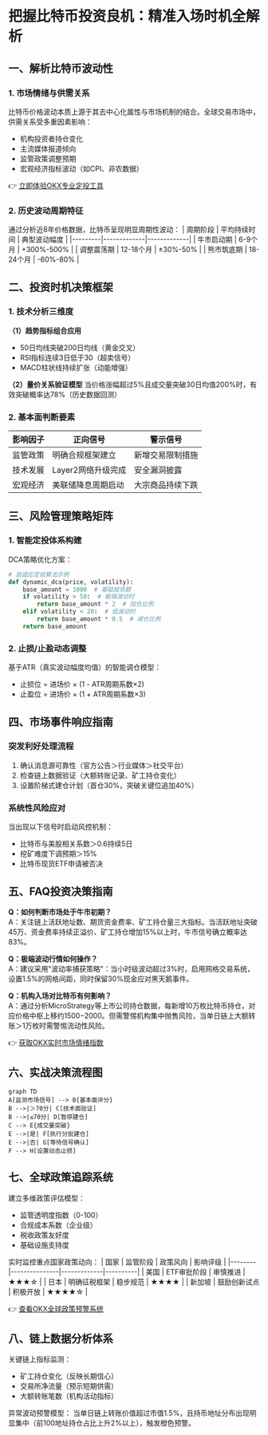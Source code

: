 # 把握比特币投资良机：精准入场时机全解析

## 一、解析比特币波动性
### 1. 市场情绪与供需关系
比特币价格波动本质上源于其去中心化属性与市场机制的结合。全球交易市场中，供需关系受多重因素影响：
- 机构投资者持仓变化
- 主流媒体报道倾向
- 监管政策调整预期
- 宏观经济指标波动（如CPI、非农数据）

👉 [立即体验OKX专业定投工具](https://bit.ly/okx_welcome)

### 2. 历史波动周期特征
通过分析近8年价格数据，比特币呈现明显周期性波动：
| 周期阶段 | 平均持续时间 | 典型波动幅度 |
|---------|-------------|-------------|
| 牛市启动期 | 6-9个月     | +300%-500%  |
| 调整震荡期 | 12-18个月   | ±30%-50%    |
| 熊市筑底期 | 18-24个月   | -60%-80%    |

## 二、投资时机决策框架
### 1. 技术分析三维度
**（1）趋势指标组合应用**
- 50日均线突破200日均线（黄金交叉）
- RSI指标连续3日低于30（超卖信号）
- MACD柱状线持续扩张（动能增强）

**（2）量价关系验证模型**
当价格涨幅超过5%且成交量突破30日均值200%时，有效突破概率达78%（历史数据回测）

### 2. 基本面判断要素
| 影响因子       | 正向信号                | 警示信号                |
|---------------|-------------------------|-------------------------|
| 监管政策       | 明确合规框架建立        | 新增交易限制措施        |
| 技术发展       | Layer2网络升级完成      | 安全漏洞披露            |
| 宏观经济       | 美联储降息周期启动      | 大宗商品持续下跌        |

## 三、风险管理策略矩阵
### 1. 智能定投体系构建
DCA策略优化方案：
```python
# 自适应定投算法示例
def dynamic_dca(price, volatility):
    base_amount = 1000  # 基础投资额
    if volatility > 50:  # 极端波动时
        return base_amount * 2  # 加仓比例
    elif volatility < 20:  # 低波动时
        return base_amount * 0.5  # 减仓比例
    return base_amount
```

### 2. 止损/止盈动态调整
基于ATR（真实波动幅度均值）的智能调仓模型：
- 止损位 = 进场价 × (1 - ATR周期系数×2)
- 止盈位 = 进场价 × (1 + ATR周期系数×3)

## 四、市场事件响应指南
### 突发利好处理流程
1. 确认消息源可靠性（官方公告＞行业媒体＞社交平台）
2. 检查链上数据验证（大额转账记录、矿工持仓变化）
3. 设置阶梯式建仓计划（首仓30%，突破关键位追加40%）

### 系统性风险应对
当出现以下信号时启动风控机制：
- 比特币与美股相关系数＞0.6持续5日
- 挖矿难度下调预期＞15%
- 比特币现货ETF申请被否决

## 五、FAQ投资决策指南
**Q：如何判断市场处于牛市初期？**  
A：关注链上活跃地址数、期货资金费率、矿工持仓量三大指标。当活跃地址突破45万、资金费率持续正溢价、矿工持仓增加15%以上时，牛市信号确立概率达83%。

**Q：极端波动行情如何操作？**  
A：建议采用"波动率捕获策略"：当小时级波动超过3%时，启用网格交易系统，设置1.5%的网格间距，同时保留30%现金应对黑天鹅事件。

**Q：机构入场对比特币有何影响？**  
A：通过分析MicroStrategy等上市公司持仓数据，每新增10万枚比特币持仓，对应价格中枢上移约$1500-$2000。但需警惕机构集中抛售风险，当单日链上大额转账＞1万枚时需警惕流动性风险。

👉 [获取OKX实时市场情绪指数](https://bit.ly/okx_welcome)

## 六、实战决策流程图
```mermaid
graph TD
A[监测市场信号] --> B{基本面评分}
B -->|＞70分| C[技术面验证]
B -->|≤70分| D[暂停建仓]
C --> E{成交量突破}
E -->|是| F[执行分批建仓]
E -->|否| G[等待信号确认]
F --> H[设置动态止损]
```

## 七、全球政策追踪系统
建立多维政策评估模型：
- 监管透明度指数（0-100）
- 合规成本系数（企业级）
- 税收政策友好度
- 基础设施支持度

实时监控重点国家政策动向：
| 国家   | 监管阶段       | 政策风向    | 影响评级 |
|--------|---------------|-------------|----------|
| 美国   | ETF审批阶段   | 审慎推进    | ★★★☆     |
| 日本   | 明确征税框架  | 稳步规范    | ★★★★     |
| 新加坡 | 鼓励创新试点  | 积极开放    | ★★★★☆    |

👉 [查看OKX全球政策预警系统](https://bit.ly/okx_welcome)

## 八、链上数据分析体系
关键链上指标监测：
- 矿工持仓变化（反映长期信心）
- 交易所净流量（预示短期供需）
- 大额转账笔数（机构活动指标）

异常波动预警模型：
当单日链上转账价值超过市值1.5%，且持币地址分布出现明显集中（前100地址持仓占比上升2%以上），触发橙色预警。
